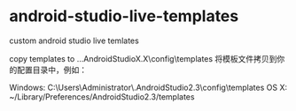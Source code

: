 # android-studio-live-templates
custom android studio live temlates

copy templates to ..\.AndroidStudioX.X\config\templates
将模板文件拷贝到你的配置目录中，例如：

Windows:  C:\Users\Administrator\\.AndroidStudio2.3\config\templates
OS X:     ~/Library/Preferences/AndroidStudio2.3/templates
